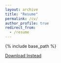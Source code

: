 ```yaml
---
layout: archive
title: "Resume"
permalink: /cv/
author_profile: true
redirect_from:
  - /resume
---
```


{% include base_path %}

<p><a href="../files/Sanchita_s_resume.pdf">Download Instead</a></p>
<object data="../files/Sanchita_s_resume.pdf" type="application/pdf" frameborder="0" width="100%" height="600px" style="padding: 20px;">

</object>

